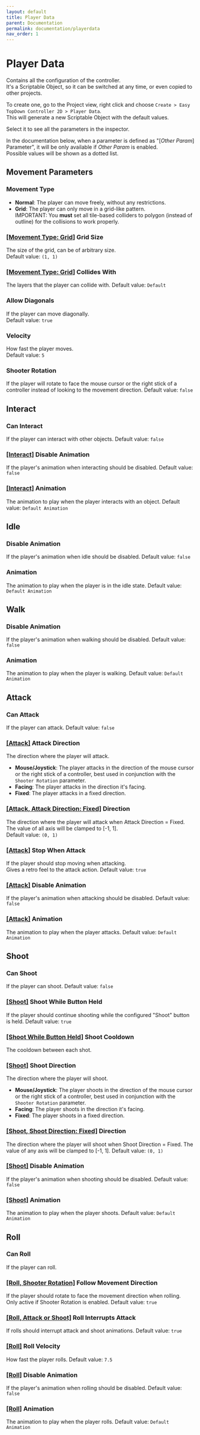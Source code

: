 ```yaml
---
layout: default
title: Player Data
parent: Documentation
permalink: documentation/playerdata
nav_order: 1
---
```


# Player Data
Contains all the configuration of the controller.  
It's a Scriptable Object, so it can be switched at any time, or even copied to other projects.

To create one, go to the Project view, right click and choose `Create > Easy TopDown Controller 2D > Player Data`.  
This will generate a new Scriptable Object with the default values.

Select it to see all the parameters in the inspector.

In the documentation below, when a parameter is defined as "[*Other Param*] Parameter", it will be only available if *Other Param* is enabled.  
Possible values will be shown as a dotted list.

## Movement Parameters

### Movement Type
- **Normal**: The player can move freely, without any restrictions.
- **Grid**: The player can only move in a grid-like pattern.  
  IMPORTANT: You **must** set all tile-based colliders to polygon (instead of outline) for the collisions to work properly.

### [[Movement Type: Grid]](#movement-type) Grid Size
The size of the grid, can be of arbitrary size.  
Default value: `(1, 1)`

### [[Movement Type: Grid]](#movement-type) Collides With
The layers that the player can collide with.
Default value: `Default`

### Allow Diagonals
If the player can move diagonally.  
Default value: `true`

### Velocity
How fast the player moves.  
Default value: `5` 

### Shooter Rotation
If the player will rotate to face the mouse cursor or the right stick of a controller instead of looking to the movement direction.
Default value: `false`


## Interact

### Can Interact
If the player can interact with other objects.
Default value: `false`

### [[Interact]](#can-interact) Disable Animation
If the player's animation when interacting should be disabled.
Default value: `false`

### [[Interact]](#can-interact) Animation
The animation to play when the player interacts with an object.
Default value: `Default Animation`


## Idle

### Disable Animation
If the player's animation when idle should be disabled.
Default value: `false`

### Animation
The animation to play when the player is in the idle state.
Default value: `Default Animation`


## Walk

### Disable Animation
If the player's animation when walking should be disabled.
Default value: `false`

### Animation
The animation to play when the player is walking.
Default value: `Default Animation`


## Attack

### Can Attack
If the player can attack.
Default value: `false`

### [[Attack]](#can-attack) Attack Direction
The direction where the player will attack.
- **Mouse/Joystick**: The player attacks in the direction of the mouse cursor or the right stick of a controller, best used in conjunction with the `Shooter Rotation` parameter.
- **Facing**: The player attacks in the direction it's facing.
- **Fixed**: The player attacks in a fixed direction.

### [[Attack, Attack Direction: Fixed]](#can-attack) Direction
The direction where the player will attack when Attack Direction = Fixed.  
The value of all axis will be clamped to [-1, 1].  
Default value: `(0, 1)`

### [[Attack]](#can-attack) Stop When Attack
If the player should stop moving when attacking.  
Gives a retro feel to the attack action.
Default value: `true`

### [[Attack]](#can-attack) Disable Animation
If the player's animation when attacking should be disabled.
Default value: `false`

### [[Attack]](#can-attack) Animation
The animation to play when the player attacks.
Default value: `Default Animation`


## Shoot

### Can Shoot
If the player can shoot.
Default value: `false`

### [[Shoot]](#can-shoot) Shoot While Button Held
If the player should continue shooting while the configured "Shoot" button is held.
Default value: `true`

### [[Shoot While Button Held]](#shoot-while-button-held) Shoot Cooldown
The cooldown between each shot.

### [[Shoot]](#shoot-shoot-while-button-held) Shoot Direction
The direction where the player will shoot.
- **Mouse/Joystick**: The player shoots in the direction of the mouse cursor or the right stick of a controller, best used in conjunction with the `Shooter Rotation` parameter.
- **Facing**: The player shoots in the direction it's facing.
- **Fixed**: The player shoots in a fixed direction.

### [[Shoot, Shoot Direction: Fixed]](#can-shoot) Direction
The direction where the player will shoot when Shoot Direction = Fixed.
The value of any axis will be clamped to [-1, 1].
Default value: `(0, 1)`

### [[Shoot]](#can-shoot) Disable Animation
If the player's animation when shooting should be disabled.
Default value: `false`

### [[Shoot]](#can-shoot) Animation
The animation to play when the player shoots.
Default value: `Default Animation`


## Roll

### Can Roll
If the player can roll.

### [[Roll, Shooter Rotation]](#shooter-rotation) Follow Movement Direction
If the player should rotate to face the movement direction when rolling.  
Only active if Shooter Rotation is enabled.
Default value: `true`

### [\[Roll](#can-roll)[, Attack](#can-attack)[ or Shoot\]](#can-shoot) Roll Interrupts Attack
If rolls should interrupt attack and shoot animations.
Default value: `true`

### [[Roll]](#can-roll) Roll Velocity
How fast the player rolls.
Default value: `7.5`

### [[Roll]](#can-roll) Disable Animation
If the player's animation when rolling should be disabled.
Default value: `false`

### [[Roll]](#can-roll) Animation
The animation to play when the player rolls.
Default value: `Default Animation`